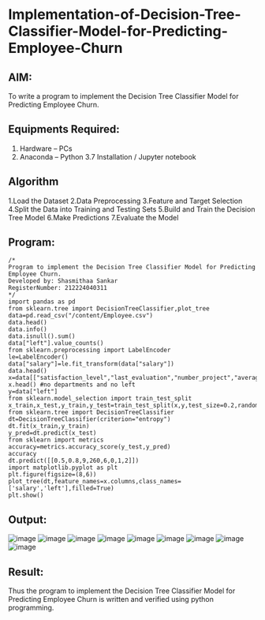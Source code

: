 # Implementation-of-Decision-Tree-Classifier-Model-for-Predicting-Employee-Churn

## AIM:
To write a program to implement the Decision Tree Classifier Model for Predicting Employee Churn.

## Equipments Required:
1. Hardware – PCs
2. Anaconda – Python 3.7 Installation / Jupyter notebook

## Algorithm
1.Load the Dataset 
2.Data Preprocessing 
3.Feature and Target Selection 
4.Split the Data into Training and Testing Sets 
5.Build and Train the Decision Tree Model 
6.Make Predictions 
7.Evaluate the Model


## Program:
```
/*
Program to implement the Decision Tree Classifier Model for Predicting Employee Churn.
Developed by: Shasmithaa Sankar
RegisterNumber: 212224040311
*/
import pandas as pd
from sklearn.tree import DecisionTreeClassifier,plot_tree
data=pd.read_csv("/content/Employee.csv")
data.head()
data.info()
data.isnull().sum()
data["left"].value_counts()
from sklearn.preprocessing import LabelEncoder
le=LabelEncoder()
data["salary"]=le.fit_transform(data["salary"])
data.head()
x=data[["satisfaction_level","last_evaluation","number_project","average_montly_hours","time_spend_company","Work_accident","promotion_last_5years","salary"]]
x.head() #no departments and no left
y=data["left"]
from sklearn.model_selection import train_test_split
x_train,x_test,y_train,y_test=train_test_split(x,y,test_size=0.2,random_state=100)
from sklearn.tree import DecisionTreeClassifier
dt=DecisionTreeClassifier(criterion="entropy")
dt.fit(x_train,y_train)
y_pred=dt.predict(x_test)
from sklearn import metrics
accuracy=metrics.accuracy_score(y_test,y_pred)
accuracy
dt.predict([[0.5,0.8,9,260,6,0,1,2]])
import matplotlib.pyplot as plt
plt.figure(figsize=(8,6))
plot_tree(dt,feature_names=x.columns,class_names=['salary','left'],filled=True)
plt.show()
```

## Output:
![image](https://github.com/user-attachments/assets/26d6f166-bdb5-4308-a812-fccf39490441)
![image](https://github.com/user-attachments/assets/e88c0132-4c09-4f3c-b515-50c5485542fb)
![image](https://github.com/user-attachments/assets/edc5d62a-dca0-4bf3-83a4-2c2c48593939)
![image](https://github.com/user-attachments/assets/e17bf9c1-134a-4ae4-a0bf-4c748a27dbc8)
![image](https://github.com/user-attachments/assets/16736447-acce-4c19-8d84-b78f70c55132)
![image](https://github.com/user-attachments/assets/73315605-c33b-424d-836a-a618c6a2a2e9)
![image](https://github.com/user-attachments/assets/37ace385-6b76-48fe-966e-a9b74a53483d)
![image](https://github.com/user-attachments/assets/c67e10ee-a0fd-4908-a16e-87bea1ed92d5)
![image](https://github.com/user-attachments/assets/e7d8528d-fa83-4fea-a4a4-605fc83dc621)








## Result:
Thus the program to implement the  Decision Tree Classifier Model for Predicting Employee Churn is written and verified using python programming.
